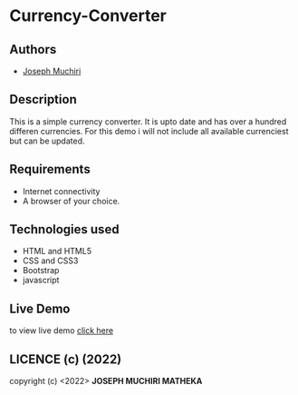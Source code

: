 # Currency-Converter

## Authors
- [Joseph Muchiri](https://github.com/JoseMuchiri)

## Description
This is a simple currency converter. It is upto date and has over a hundred differen currencies.
For this demo i will not include all available currenciest but can be updated.

## Requirements
* Internet connectivity
* A browser of your choice.

## Technologies used
* HTML and HTML5
* CSS and CSS3
* Bootstrap
* javascript

## Live Demo
to view live demo <a href="https://josemuchiri.github.io/Currency-Converter/
">click here</a>


## LICENCE (c) (2022)
copyright (c) <2022> **JOSEPH MUCHIRI MATHEKA**
